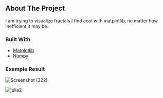 <!-- ABOUT THE PROJECT -->
## About The Project

I am trying to visualize fractals I find cool with matplotlib, no matter how inefficient it may be.

### Built With

* [Matplotlib](https://matplotlib.org/)
* [Numpy](https://numpy.org/)

### Example Result

![Screenshot (322)](https://user-images.githubusercontent.com/56905673/117834202-65ed0900-b290-11eb-9c67-2db2bfed21aa.png)

![julia2](https://user-images.githubusercontent.com/56905673/117834107-553c9300-b290-11eb-9169-0c38fcf6d6bc.png)


